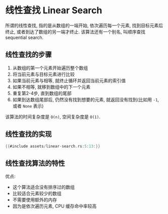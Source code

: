 # 线性查找 Linear Search

所谓的线性查找, 指的是从数组的一端开始, 依次遍历每一个元素, 找到目标元素后终止, 或者到达了数组的另一端才终止.
该算法还有一个别名, 叫顺序查找 sequential search.

## 线性查找的步骤

1. 从数组的第一个元素开始遍历整个数组
2. 将当前元素与目标元素进行比较
3. 如果当前元素与相等, 就终止循环并返回当前元素的索引值
4. 如果不相等, 就移到数组中的下一个元素
5. 重复第2-4步, 直到数组的尾部
6. 如果到达数组尾部后, 仍然没有找到想要的元素, 就返回没有找到(比如用 `-1`, 或者 `None` 表示)

该算法的时间复杂度是 `O(n)`, 空间复杂度是 `O(1)`.

## 线性查找的实现

```rust
{{#include assets/linear-search.rs:5:13:}}
```

## 线性查找算法的特性

优点:

- 这个算法适合没有排序过的数组
- 比较适合元素较少的数组
- 不需要使用额外的内存
- 因为是依次遍历元素, CPU 缓存命中率较高